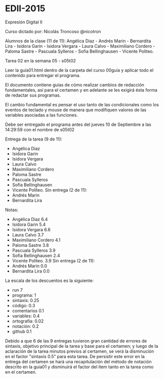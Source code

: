 # EDII-2015
Expresión Digital II

Curso dictado por:
Nicolás Troncoso @nicotron

Alumnos de la clase (11 de 11):
Angélica Diaz - Andrés Marin - Bernardita Lira - Isidora Garin - Isidora Vergara - Laura Calvo - Maximiliano Cordero - Paloma Sastre - Pascuala Sylleros - Sofia Bellinghausen - Vicente Politeo.

Tarea 02 en la semana 05 - s05t02

Leer la guía01.html dentro de la carpeta del curso 00guia y aplicar todo el contenido para entregar el programa.

El documento contiene guías de cómo realizar cambios de redacción fundamentales, así para el certamen y en adelante se les exigirá ésta forma de redactar sus programas.

El cambio fundamental es pensar el uso tanto de las condicionales como los eventos de teclado y mouse de manera que modifiquen valores de las variables asociadas a las funciones.

Debe ser entregado el programa antes del jueves 10 de Septiembre a las 14:29:59 con el nombre de s05t02

Entrega de la tarea (9 de 11):
- Angélica Diaz 
- Isidora Garin 
- Isidora Vergara 
- Laura Calvo 
- Maximiliano Cordero 
- Paloma Sastre 
- Pascuala Sylleros 
- Sofia Bellinghausen 
- Vicente Politeo. 
Sin entrega (2 de 11):
- Andrés Marin 
- Bernardita Lira

Notas:
- Angélica Diaz 6.4
- Isidora Garin 5.4
- Isidora Vergara 6.6
- Laura Calvo 3.7
- Maximiliano Cordero 4.1 
- Paloma Sastre 3.8
- Pascuala Sylleros 3.9
- Sofia Bellinghausen 2.4
- Vicente Politeo. 3.9
Sin entrega (2 de 11):
- Andrés Marin 0.0
- Bernardita Lira 0.0

La escala de los descuentos es la siguiente:
- run	7
- programa:	1
- sintaxis:	0.25
- código:	0.3
- comentarios	0.1
- variables:	0.4
- ortografía:	0.02
- notación:	0.2
- github	0.1

Debido a que 6 de las 9 entregas tuvieron gran cantidad de errores de sintaxis, objetivo principal de la tarea y base para el certamen; y luego de la aclaración de la tarea minutos previos al certamen, se verá la disminución en el factor "sintaxis 0.5" para esta tarea. 
De persistir este error en la entrega del certamen se hará una recapitulación del método de notación descrito en la guia01 y disminuirá el factor del ítem tanto en la tarea como en el certamen.